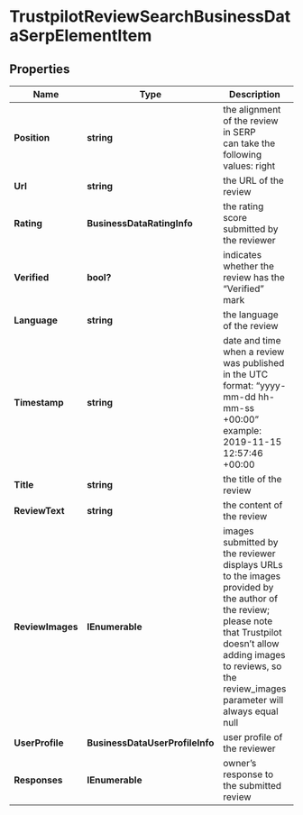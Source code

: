 # TrustpilotReviewSearchBusinessDataSerpElementItem


## Properties

| Name | Type | Description | Notes |
|------------ | ------------- | ------------- | -------------|
**Position** | **string** | the alignment of the review in SERP<br>can take the following values: right |[optional]|
**Url** | **string** | the URL of the review |[optional]|
**Rating** | **BusinessDataRatingInfo** | the rating score submitted by the reviewer |[optional]|
**Verified** | **bool?** | indicates whether the review has the “Verified” mark |[optional]|
**Language** | **string** | the language of the review |[optional]|
**Timestamp** | **string** | date and time when a review was published<br>in the UTC format: “yyyy-mm-dd hh-mm-ss +00:00”<br>example:<br>2019-11-15 12:57:46 +00:00 |[optional]|
**Title** | **string** | the title of the review |[optional]|
**ReviewText** | **string** | the content of the review |[optional]|
**ReviewImages** | **IEnumerable<string>** | images submitted by the reviewer<br>displays URLs to the images provided by the author of the review;<br>please note that Trustpilot doesn’t allow adding images to reviews, so the review_images parameter will always equal null |[optional]|
**UserProfile** | **BusinessDataUserProfileInfo** | user profile of the reviewer |[optional]|
**Responses** | **IEnumerable<ReviewResponseItemInfo>** | owner’s response to the submitted review |[optional]|